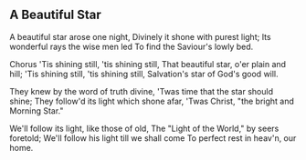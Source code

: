 ## A Beautiful Star

A beautiful star arose one night,
Divinely it shone with purest light;
Its wonderful rays the wise men led
To find the Saviour's lowly bed.

Chorus
'Tis shining still, 'tis shining still,
That beautiful star, o'er plain and hill;
'Tis shining still, 'tis shining still,
Salvation's star of God's good will.

They knew by the word of truth divine,
'Twas time that the star should shine;
They follow'd its light which shone afar,
'Twas Christ, "the bright and Morning Star."

We'll follow its light, like those of old,
The "Light of the World," by seers foretold;
We'll follow his light till we shall come
To perfect rest in heav'n, our home.